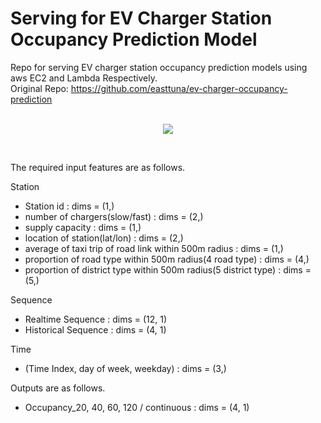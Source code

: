# Serving for EV Charger Station Occupancy Prediction Model

Repo for serving EV charger station occupancy prediction models using aws EC2 and Lambda Respectively. <br>
Original Repo: https://github.com/easttuna/ev-charger-occupancy-prediction <br>
<br>
<p align="center">
  <img src="https://github.com/uoon97/EVCSOP-Serving/assets/64677725/5c160138-bbce-4e78-b461-9f402d0dbae1">
</p>

<br>

The required input features are as follows.

Station
- Station id : dims = (1,)
- number of chargers(slow/fast) : dims = (2,)
- supply capacity : dims = (1,)
- location of station(lat/lon) : dims = (2,)
- average of taxi trip of road link within 500m radius : dims = (1,)
- proportion of road type within 500m radius(4 road type) : dims = (4,)
- proportion of district type within 500m radius(5 district type) : dims = (5,)

Sequence
- Realtime Sequence : dims = (12, 1)
- Historical Sequence : dims = (4, 1)

Time
- (Time Index, day of week, weekday) : dims = (3,)

Outputs are as follows.

- Occupancy_20, 40, 60, 120 / continuous : dims = (4, 1)


